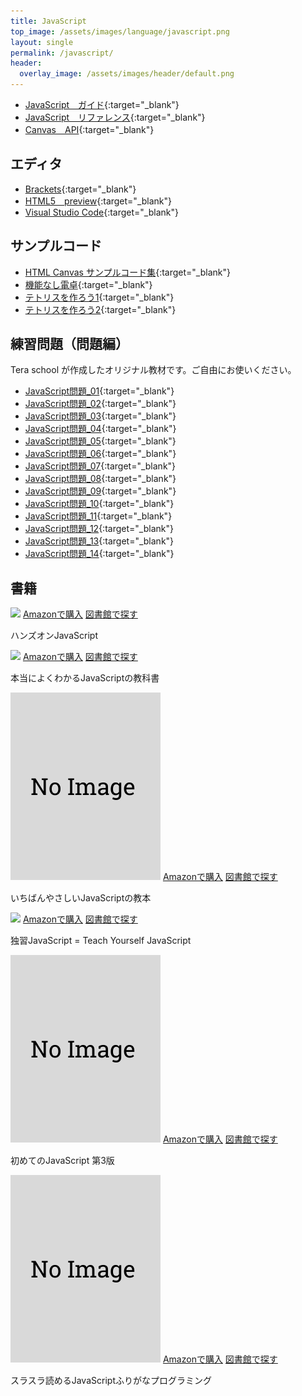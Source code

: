 ```yaml
---
title: JavaScript
top_image: /assets/images/language/javascript.png
layout: single
permalink: /javascript/
header:
  overlay_image: /assets/images/header/default.png
---
```

- [JavaScript　ガイド](https://developer.mozilla.org/ja/docs/Web/JavaScript/Guide){:target="_blank"}
- [JavaScript　リファレンス](https://developer.mozilla.org/ja/docs/Web/JavaScript/Reference){:target="_blank"}
- [Canvas　API](https://developer.mozilla.org/ja/docs/Web/API/CanvasRenderingContext2D){:target="_blank"}

## エディタ
- [Brackets](http://brackets.io/){:target="_blank"}
- [HTML5　preview](http://tsprograming.html.xdomain.jp/prokyoto/preview/){:target="_blank"}
- [Visual Studio Code](https://azure.microsoft.com/ja-jp/products/visual-studio-code/){:target="_blank"}

## サンプルコード
- [HTML Canvas サンプルコード集](https://docs.google.com/document/d/10H4SVx6BeKx4pHy1JHoDa9socV3gCJVAKBzZOoytJwg/edit?usp=sharing){:target="_blank"}
- [機能なし電卓](http://tsprograming.html.xdomain.jp/prokyoto/sample/calc.html){:target="_blank"}
- [テトリスを作ろう1](https://drive.google.com/file/d/0Bx0yKSTUfq7LM3dBMDFSRnVadGM/view?usp=sharing){:target="_blank"}
- [テトリスを作ろう2](https://drive.google.com/file/d/0Bx0yKSTUfq7LMWJoQ21tOGl5YUE/view?usp=sharing){:target="_blank"}

## 練習問題（問題編）
Tera school が作成したオリジナル教材です。ご自由にお使いください。
- [JavaScript問題_01](https://docs.google.com/document/d/1Emz5PEGGJQk-PzQhq60PLr4O0SCmw-IUQD-W4eKNE5I/edit?usp=sharing){:target="_blank"}
- [JavaScript問題_02](https://docs.google.com/document/d/1TSvg9eveGl6srDI24EEGfFqUAIu67BoKuCuNdzkUfls/edit?usp=sharing){:target="_blank"}
- [JavaScript問題_03](https://docs.google.com/document/d/1fP3bvBHEzXsCouTXoXThSZKzPXRvXMgENpgadID48YA/edit?usp=sharing){:target="_blank"}
- [JavaScript問題_04](https://docs.google.com/document/d/18D0xDYZBEsvPSzTG_o64dhQp-HjFs48Is_3tYM_AZ-Q/edit?usp=sharing){:target="_blank"}
- [JavaScript問題_05](https://docs.google.com/document/d/1JB_RHbGxoOzbYSiuHCJY-BV5jjoBSuVRNdqe_ogHipk/edit?usp=sharing){:target="_blank"}
- [JavaScript問題_06](https://docs.google.com/document/d/1kVD0KQDuGP30g5xbjyJ8ywRo9BDOOBgOkD7-AthUTDg/edit?usp=sharing){:target="_blank"}
- [JavaScript問題_07](https://docs.google.com/document/d/1lBfvw7D4fbUAiXMDtn7hE91ToMXv7F74gNvaqohM3Jk/edit?usp=sharing){:target="_blank"}
- [JavaScript問題_08](https://docs.google.com/document/d/1TJ7H08Bhq7nX_3M9eqhvI_BvoXaQwBcprlLocK5zyRs/edit?usp=sharing){:target="_blank"}
- [JavaScript問題_09](https://docs.google.com/document/d/1_7cq98vHjvFD0Oe9MhCXQDAYtVrgCh_nYmXA5P5bbIE/edit?usp=sharing){:target="_blank"}
- [JavaScript問題_10](https://docs.google.com/document/d/1BPjkvndIIdWnHHwpNuEj32EJEsW2jod3jJT0Oezh5uw/edit?usp=sharing){:target="_blank"}
- [JavaScript問題_11](https://docs.google.com/document/d/1G6pyefXDSPxg-TzCr--MavjyTvbYAVV5-Rx64LM0nCY/edit?usp=sharing){:target="_blank"}
- [JavaScript問題_12](https://docs.google.com/document/d/1CUXeb8xHV7dNG9p18Krf9UFW5EXIfqzYFr6Hj7UiCaQ/edit?usp=sharing){:target="_blank"}
- [JavaScript問題_13](https://docs.google.com/document/d/1MFIgxhWBCp14KNjJmCeBj-WJ5642ZQN72u2swXn3o8w/edit?usp=sharing){:target="_blank"}
- [JavaScript問題_14](https://docs.google.com/document/d/1zL0V_3gRAWrNxOwrpbEQtbRx2LdCYfzGAz5kIzeLUF8/edit?usp=sharing){:target="_blank"}

## 書籍
<div class="bookshelf">
	<div class="book">
		<img class="cover" src="https://cover.openbd.jp/9784873119229.jpg">
		<a class="btn amazon" href="https://amazon.jp/dp/4873119227" target="blank">Amazonで購入</a>
		<a class="btn library" href="https://calil.jp/book/4873119227" target="blank">図書館で探す</a>
		<p class="title">ハンズオンJavaScript</p>
	</div>
	<div class="book">
		<img class="cover" src="https://cover.openbd.jp/9784797395150.jpg">
		<a class="btn amazon" href="https://amazon.jp/dp/479739515X" target="blank">Amazonで購入</a>
		<a class="btn library" href="https://calil.jp/book/479739515X" target="blank">図書館で探す</a>
		<p class="title">本当によくわかるJavaScriptの教科書</p>
	</div>
	<div class="book">
		<img class="cover" src="/assets/images/no_image.png">
		<a class="btn amazon" href="https://amazon.jp/dp/4295005924" target="blank">Amazonで購入</a>
		<a class="btn library" href="https://calil.jp/book/4295005924" target="blank">図書館で探す</a>
		<p class="title">いちばんやさしいJavaScriptの教本</p>
	</div>
	<div class="book">
		<img class="cover" src="https://cover.openbd.jp/9784798130842.jpg">
		<a class="btn amazon" href="https://amazon.jp/dp/4798130842" target="blank">Amazonで購入</a>
		<a class="btn library" href="https://calil.jp/book/4798130842" target="blank">図書館で探す</a>
		<p class="title">独習JavaScript = Teach Yourself JavaScript</p>
	</div>
	<div class="book">
		<img class="cover" src="/assets/images/no_image.png">
		<a class="btn amazon" href="https://amazon.jp/dp/4873117836" target="blank">Amazonで購入</a>
		<a class="btn library" href="https://calil.jp/book/4873117836" target="blank">図書館で探す</a>
		<p class="title">初めてのJavaScript 第3版</p>
	</div>
	<div class="book">
		<img class="cover" src="/assets/images/no_image.png">
		<a class="btn amazon" href="https://amazon.jp/dp/4295003859" target="blank">Amazonで購入</a>
		<a class="btn library" href="https://calil.jp/book/4295003859" target="blank">図書館で探す</a>
		<p class="title">スラスラ読めるJavaScriptふりがなプログラミング</p>
	</div>
</div>